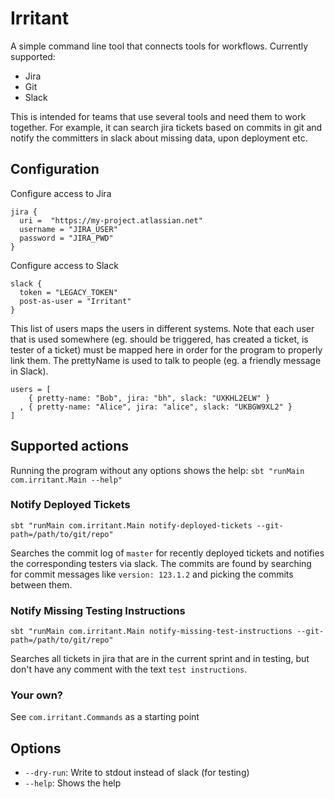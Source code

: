 # Irritant

A simple command line tool that connects tools for workflows. Currently supported:

- Jira
- Git
- Slack

This is intended for teams that use several tools and need them to work together.
For example, it can search jira tickets based on commits in git and notify the committers in slack about missing data, upon deployment etc.

## Configuration
Configure access to Jira
```
jira {
  uri =  "https://my-project.atlassian.net"
  username = "JIRA_USER"
  password = "JIRA_PWD"
}
```

Configure access to Slack
```
slack {
  token = "LEGACY_TOKEN"
  post-as-user = "Irritant"
}
```

This list of users maps the users in different systems.
Note that each user that is used somewhere (eg. should be triggered, has
created a ticket, is tester of a ticket) must be mapped here in order for the
program to properly link them. The prettyName is used to talk to people (eg.
a friendly message in Slack).

```
users = [
    { pretty-name: "Bob", jira: "bh", slack: "UXKHL2ELW" }
  , { pretty-name: "Alice", jira: "alice", slack: "UKBGW9XL2" }
]
```


## Supported actions
Running the program without any options shows the help:
`sbt "runMain com.irritant.Main --help"`

### Notify Deployed Tickets
`sbt "runMain com.irritant.Main notify-deployed-tickets --git-path=/path/to/git/repo"`

Searches the commit log of `master` for recently deployed tickets and notifies the corresponding testers via slack.
The commits are found by searching for commit messages like `version: 123.1.2` and picking the commits between them.

### Notify Missing Testing Instructions
`sbt "runMain com.irritant.Main notify-missing-test-instructions --git-path=/path/to/git/repo"`

Searches all tickets in jira that are in the current sprint and in testing, but don't have any comment with the text `test instructions`.

### Your own?
See `com.irritant.Commands` as a starting point


## Options
- `--dry-run`: Write to stdout instead of slack (for testing)
- `--help`: Shows the help



